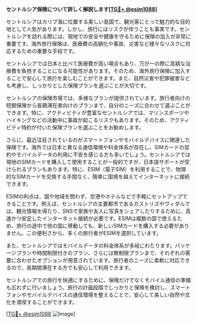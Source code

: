 **セントルシア保険について詳しく解説します[[TG💪+ @esim1088](https://t.me/s/esim1088)]**

セントルシアはカリブ海に位置する美しい島国で、観光客にとって魅力的な目的地として人気があります。しかし、旅行にはリスクが伴うことも事実です。セントルシアを訪れる際には、現地での安全や健康を守るために保険の加入が非常に重要です。海外旅行保険は、医療費の高額化や事故、災害など様々なリスクに対応するための重要な手段です。

セントルシアでは日本と比べて医療費が高い場合もあり、万が一の際に高額な治療費を負担することになる可能性があります。そのため、海外旅行保険に加入することで安心して旅行を楽しむことができます。また、自然災害や犯罪被害なども考慮し、しっかりとした保険プランを選ぶことが大切です。

セントルシアの保険市場では、多様なプランが提供されています。旅行者向けの短期保険から長期滞在者向けのプランまで、自分のニーズに合わせて選ぶことができます。特に、アクティビティが豊富なセントルシアでは、マリンスポーツやハイキングなどの活動中に事故が起こるリスクもあります。そのため、アクティビティ特約が付いた保険プランを選ぶことをお勧めします。

さらに、最近注目されているのがスマートフォンやモバイルデバイスに関連した保険です。海外では日本と異なる通信環境や料金体系が存在し、SIMカードの契約やモバイルデータの利用に不安を感じる方も多いでしょう。セントルシアでは現地のSIMカードを購入して使用することが一般的ですが、日本語サポートが受けられるプランもあります。特に、ESIM（電子SIM）を利用することで、物理的なSIMカードを交換する手間なく、簡単に国境を越えてインターネットに接続できます。

ESIMの利点は、国や地域を問わず、空港やホテルなどで手軽にセットアップできることです。例えば、セントルシアの主要都市であるカストリズやヴィダルでは、観光情報を得たり、SNSで家族や友人に写真をシェアしたりするために、高速かつ安定したインターネット接続が必要です。ESIMは複数の国で使えるため、旅行の途中で他の国に移動しても、新しいSIMカードを購入する必要がありません。この便利さから、多くの旅行者がESIMを選択しています。

また、セントルシアではモバイルデータの料金体系が多岐にわたります。パッケージプランや時間制限付きのプラン、さらには無制限プランまで、それぞれの需要に合わせたオプションが用意されています。旅行者のニーズに柔軟に対応できるので、長期間滞在する方でも安心して利用できます。

セントルシアでの旅行を快適にするために、保険だけでなくモバイル通信の準備も忘れずに行いましょう。旅行の計画段階でしっかりと保険を検討し、スマートフォンやモバイルデバイスの通信環境を整えることで、安心して美しい自然や文化を満喫することができます。

[[TG💪+ @esim1088](https://t.me/s/esim1088) ![Image](https://i.postimg.cc/Y0z9fWf4/image.png)]